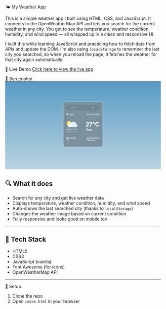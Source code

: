  🌤️ My Weather App

This is a simple weather app I built using HTML, CSS, and JavaScript. It connects to the OpenWeatherMap API and lets you search for the current weather in any city. You get to see the temperature, weather condition, humidity, and wind speed — all wrapped up in a clean and responsive UI.

I built this while learning JavaScript and practicing how to fetch data from APIs and update the DOM. I’m also using `localStorage` to remember the last city you searched, so when you reload the page, it fetches the weather for that city again automatically.

 🚀 Live Demo
[Click here to view the live app]()

 📸 Screenshot
![To-Do App Screenshot](/images/Screenshot%202025-07-05%20at%2011.51.54.png)


## 🔍 What it does

- Search for any city and get live weather data
- Displays temperature, weather condition, humidity, and wind speed
- Auto-shows the last searched city (thanks to `localStorage`)
- Changes the weather image based on current condition
- Fully responsive and looks good on mobile too

---


## 🧱 Tech Stack

- HTML5
- CSS3
- JavaScript (vanilla)
- Font Awesome (for icons)
- OpenWeatherMap API

---

📂 Setup
1. Clone the repo
2. Open `index.html` in your browser
